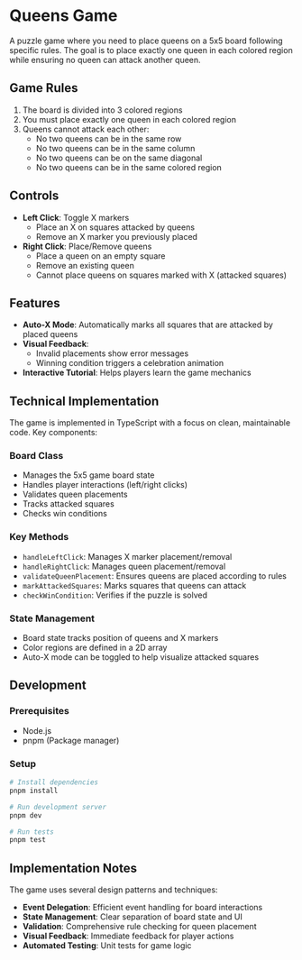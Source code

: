 # Queens Game

A puzzle game where you need to place queens on a 5x5 board following specific rules. The goal is to place exactly one queen in each colored region while ensuring no queen can attack another queen.

## Game Rules

1. The board is divided into 3 colored regions
2. You must place exactly one queen in each colored region
3. Queens cannot attack each other:
   - No two queens can be in the same row
   - No two queens can be in the same column
   - No two queens can be on the same diagonal
   - No two queens can be in the same colored region

## Controls

- **Left Click**: Toggle X markers
  - Place an X on squares attacked by queens
  - Remove an X marker you previously placed
- **Right Click**: Place/Remove queens
  - Place a queen on an empty square
  - Remove an existing queen
  - Cannot place queens on squares marked with X (attacked squares)

## Features

- **Auto-X Mode**: Automatically marks all squares that are attacked by placed queens
- **Visual Feedback**: 
  - Invalid placements show error messages
  - Winning condition triggers a celebration animation
- **Interactive Tutorial**: Helps players learn the game mechanics

## Technical Implementation

The game is implemented in TypeScript with a focus on clean, maintainable code. Key components:

### Board Class
- Manages the 5x5 game board state
- Handles player interactions (left/right clicks)
- Validates queen placements
- Tracks attacked squares
- Checks win conditions

### Key Methods
- `handleLeftClick`: Manages X marker placement/removal
- `handleRightClick`: Manages queen placement/removal
- `validateQueenPlacement`: Ensures queens are placed according to rules
- `markAttackedSquares`: Marks squares that queens can attack
- `checkWinCondition`: Verifies if the puzzle is solved

### State Management
- Board state tracks position of queens and X markers
- Color regions are defined in a 2D array
- Auto-X mode can be toggled to help visualize attacked squares

## Development

### Prerequisites
- Node.js
- pnpm (Package manager)

### Setup
```bash
# Install dependencies
pnpm install

# Run development server
pnpm dev

# Run tests
pnpm test
```

## Implementation Notes

The game uses several design patterns and techniques:
- **Event Delegation**: Efficient event handling for board interactions
- **State Management**: Clear separation of board state and UI
- **Validation**: Comprehensive rule checking for queen placement
- **Visual Feedback**: Immediate feedback for player actions
- **Automated Testing**: Unit tests for game logic